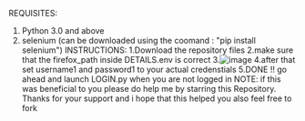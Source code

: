 REQUISITES:
1. Python 3.0 and above
2. selenium (can be downloaded using the coomand  : "pip install selenium")
INSTRUCTIONS: 
1.Download the repository files 
2.make sure that the firefox_path inside DETAILS.env is correct 
3.![image](https://github.com/user-attachments/assets/3890f593-bd91-408e-9ecc-267dbf159635)
4.after that set username1 and password1 to your actual credenstials 
5.DONE !! go ahead and launch LOGIN.py when you are not logged in 
NOTE:
if this was beneficial to you please do help me by starring this Repository.
Thanks for your support and i hope that this helped you
also feel free to fork
